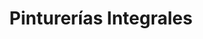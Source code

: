 ---
title: "Pinturerías Integrales"
url: /ciudad-autonoma-de-buenos-aires/pinturerias-integrales/
shop: Farben
---